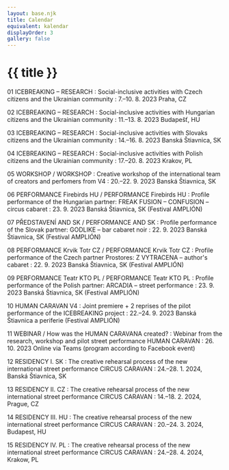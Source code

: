 ```yaml
---
layout: base.njk
title: Calendar
equivalent: kalendar
displayOrder: 3
gallery: false
---
```


# {{ title }}


01 ICEBREAKING – RESEARCH
: Social-inclusive activities with Czech citizens and the Ukrainian community
: <time datetime="2023-08-07">7.–10. 8. 2023</time> Praha, CZ

02 ICEBREAKING – RESEARCH
: Social-inclusive activities with Hungarian citizens and the Ukrainian community
: <time datetime="2023-08-11">11.–13. 8. 2023</time> Budapešť, HU 

03 ICEBREAKING – RESEARCH
: Social-inclusive activities with Slovaks citizens and the Ukrainian community
: <time datetime="2023-08-14">14.–16. 8. 2023</time> Banská Štiavnica, SK 

04 ICEBREAKING – RESEARCH 
: Social-inclusive activities with Polish citizens and the Ukrainian community
: <time datetime="2023-08-17">17.–20. 8. 2023</time> Krakov, PL 

05 WORKSHOP / WORKSHOP 
: Creative workshop of the international team of creators and perfomers from V4
: <time datetime="2023-09-20">20.–22. 9. 2023</time> Banská Štiavnica, SK 

06 PERFORMANCE Firebirds HU / PERFORMANCE Firebirds HU
: Profile performance of the Hungarian partner: FREAK FUSION – CONFUSION – circus cabaret 
: <time datetime="2023-09-23">23. 9. 2023</time> Banská Štiavnica, SK (Festival AMPLIÓN) 

07 PŘEDSTAVENÍ AND SK / PERFORMANCE AND SK
: Profile performance of the Slovak partner: GODLIKE – bar cabaret noir
: <time datetime="2023-09-22">22. 9. 2023</time> Banská Štiavnica, SK (Festival AMPLIÓN)

08 PERFORMANCE Krvik Totr CZ / PERFORMANCE Krvik Totr CZ 
: Profile performance of the Czech partner Prostores: Z VYTRACENA – author's cabaret
: <time datetime="2023-09-22">22. 9. 2023</time> Banská Štiavnica, SK (Festival AMPLIÓN)

09 PERFORMANCE Teatr KTO PL / PERFORMANCE Teatr KTO PL 
: Profile performance of the Polish partner: ARCADIA – street performance
: <time datetime="2023-09-23">23. 9. 2023</time> Banská Štiavnica, SK (Festival AMPLIÓN)

10 HUMAN CARAVAN V4
: Joint premiere + 2 reprises of the pilot performance of the ICEBREAKING project 
: <time datetime="2023-09-22">22.–24. 9. 2023</time> Banská Štiavnica a periferie (Festival AMPLIÓN)

11 WEBINAR / How was the HUMAN CARAVANA created?
: Webinar from the research, workshop and pilot street performance HUMAN CARAVAN
: <time datetime="2023-10-26T18:00:00">26. 10. 2023</time> Online via Teams (program according to Facebook event)

12 RESIDENCY I. SK
: The creative rehearsal process of the new international street performance CIRCUS CARAVAN
: <time datetime="2024-01-24">24.–28. 1. 2024</time>, Banská Štiavnica, SK

13 RESIDENCY II. CZ
: The creative rehearsal process of the new international street performance CIRCUS CARAVAN
: <time datetime="2024-02-14">14.–18. 2. 2024</time>, Prague, CZ

14 RESIDENCY III. HU
: The creative rehearsal process of the new international street performance CIRCUS CARAVAN
: <time datetime="2024-03-20">20.–24. 3. 2024</time>, Budapest, HU

15 RESIDENCY IV. PL
: The creative rehearsal process of the new international street performance CIRCUS CARAVAN
: <time datetime="2024-04-24">24.–28. 4. 2024</time>, Krakow, PL

